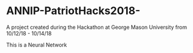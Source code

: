 # ANNIP-PatriotHacks2018-
A project created during the Hackathon at George Mason University from 10/12/18 - 10/14/18

This is a Neural Network
